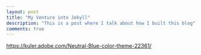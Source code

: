 ```yaml
---
layout: post
title: "My Venture into Jekyll"
description: "This is a post where I talk about how I built this blog"
comments: true
---
```

https://kuler.adobe.com/Neutral-Blue-color-theme-22361/